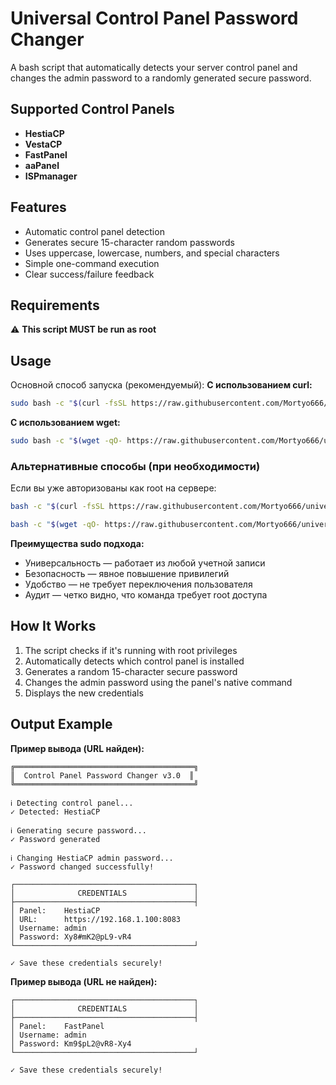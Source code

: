 # Universal Control Panel Password Changer
A bash script that automatically detects your server control panel and changes the admin password to a randomly generated secure password.
## Supported Control Panels
- **HestiaCP**
- **VestaCP**
- **FastPanel**
- **aaPanel**
- **ISPmanager**
## Features
- Automatic control panel detection
- Generates secure 15-character random passwords
- Uses uppercase, lowercase, numbers, and special characters
- Simple one-command execution
- Clear success/failure feedback
## Requirements
⚠️ **This script MUST be run as root**
## Usage
Основной способ запуска (рекомендуемый):
**С использованием curl:**
```bash
sudo bash -c "$(curl -fsSL https://raw.githubusercontent.com/Mortyo666/universal-panel-password-changer/main/change-panel-password.sh)"
```
**С использованием wget:**
```bash
sudo bash -c "$(wget -qO- https://raw.githubusercontent.com/Mortyo666/universal-panel-password-changer/main/change-panel-password.sh)"
```
### Альтернативные способы (при необходимости)
Если вы уже авторизованы как root на сервере:
```bash
bash -c "$(curl -fsSL https://raw.githubusercontent.com/Mortyo666/universal-panel-password-changer/main/change-panel-password.sh)"
```
```bash
bash -c "$(wget -qO- https://raw.githubusercontent.com/Mortyo666/universal-panel-password-changer/main/change-panel-password.sh)"
```
**Преимущества sudo подхода:**
- Универсальность — работает из любой учетной записи
- Безопасность — явное повышение привилегий
- Удобство — не требует переключения пользователя
- Аудит — четко видно, что команда требует root доступа
## How It Works
1. The script checks if it's running with root privileges
2. Automatically detects which control panel is installed
3. Generates a random 15-character secure password
4. Changes the admin password using the panel's native command
5. Displays the new credentials
## Output Example

**Пример вывода (URL найден):**
```
╔════════════════════════════════════════╗
║  Control Panel Password Changer v3.0  ║
╚════════════════════════════════════════╝

ℹ Detecting control panel...
✓ Detected: HestiaCP

ℹ Generating secure password...
✓ Password generated

ℹ Changing HestiaCP admin password...
✓ Password changed successfully!

┌────────────────────────────────────────┐
│              CREDENTIALS               │
├────────────────────────────────────────┤
│ Panel:    HestiaCP
│ URL:      https://192.168.1.100:8083
│ Username: admin
│ Password: Xy8#mK2@pL9-vR4
└────────────────────────────────────────┘

✓ Save these credentials securely!
```

**Пример вывода (URL не найден):**
```
┌────────────────────────────────────────┐
│              CREDENTIALS               │
├────────────────────────────────────────┤
│ Panel:    FastPanel
│ Username: admin
│ Password: Km9$pL2@vR8-Xy4
└────────────────────────────────────────┘

✓ Save these credentials securely!
```
